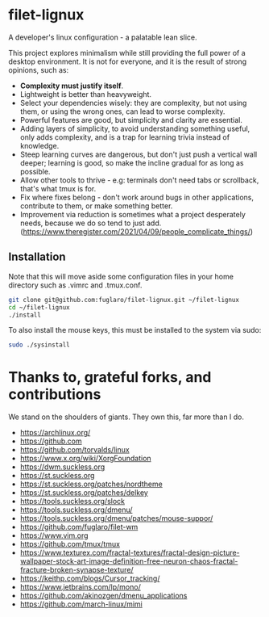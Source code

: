 # filet-lignux

A developer's linux configuration - a palatable lean slice.

This project explores minimalism while still providing the full power of a desktop environment. It is not for everyone, and it is the result of strong opinions, such as:
* **Complexity must justify itself**.
* Lightweight is better than heavyweight.
* Select your dependencies wisely: they are complexity, but not using them, or using the wrong ones, can lead to worse complexity.
* Powerful features are good, but simplicity and clarity are essential.
* Adding layers of simplicity, to avoid understanding something useful, only adds complexity, and is a trap for learning trivia instead of knowledge.
* Steep learning curves are dangerous, but don't just push a vertical wall deeper; learning is good, so make the incline gradual for as long as possible.
* Allow other tools to thrive - e.g: terminals don't need tabs or scrollback, that's what tmux is for.
* Fix where fixes belong - don't work around bugs in other applications, contribute to them, or make something better.
* Improvement via reduction is sometimes what a project desperately needs, because we do so tend to just add. (https://www.theregister.com/2021/04/09/people_complicate_things/)


## Installation

Note that this will move aside some configuration files in your home
directory such as .vimrc and .tmux.conf.

```bash
git clone git@github.com:fuglaro/filet-lignux.git ~/filet-lignux
cd ~/filet-lignux
./install
```

To also install the mouse keys, this must be installed to the system via sudo:

```bash
sudo ./sysinstall
```

# Thanks to, grateful forks, and contributions

We stand on the shoulders of giants. They own this, far more than I do.

* https://archlinux.org/
* https://github.com
* https://github.com/torvalds/linux
* https://www.x.org/wiki/XorgFoundation
* https://dwm.suckless.org
* https://st.suckless.org
* https://st.suckless.org/patches/nordtheme
* https://st.suckless.org/patches/delkey
* https://tools.suckless.org/slock
* https://tools.suckless.org/dmenu/
* https://tools.suckless.org/dmenu/patches/mouse-suppor/
* https://github.com/fuglaro/filet-wm
* https://www.vim.org
* https://github.com/tmux/tmux
* https://www.texturex.com/fractal-textures/fractal-design-picture-wallpaper-stock-art-image-definition-free-neuron-chaos-fractal-fracture-broken-synapse-texture/
* https://keithp.com/blogs/Cursor_tracking/
* https://www.jetbrains.com/lp/mono/
* https://github.com/akinozgen/dmenu_applications
* https://github.com/march-linux/mimi
